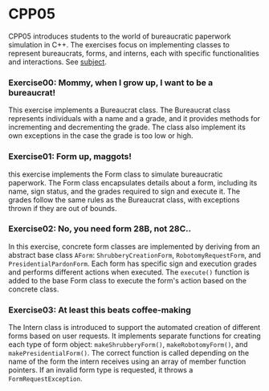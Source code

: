 # CPP05

CPP05 introduces students to the world of bureaucratic paperwork simulation in C++. The exercises focus on implementing classes to represent bureaucrats, forms, and interns, each with specific functionalities and interactions. See [subject](en.subject.pdf).


### Exercise00: Mommy, when I grow up, I want to be a bureaucrat!
This exercise implements a Bureaucrat class. The Bureaucrat class represents individuals with a name and a grade, and it provides methods for incrementing and decrementing the grade. The class also implement its own exceptions in the case the grade is too low or high.

### Exercise01: Form up, maggots!
this exercise implements the Form class to simulate bureaucratic paperwork. The Form class encapsulates details about a form, including its name, sign status, and the grades required to sign and execute it. The grades follow the same rules as the Bureaucrat class, with exceptions thrown if they are out of bounds.

### Exercise02: No, you need form 28B, not 28C..
In this exercise, concrete form classes are implemented by deriving from an abstract base class `AForm`: `ShrubberyCreationForm`, `RobotomyRequestForm`, and `PresidentialPardonForm`. Each form has specific sign and execution grades and performs different actions when executed. The `execute()` function is added to the base Form class to execute the form's action based on the concrete class.

### Exercise03: At least this beats coffee-making
The Intern class is introduced to support the automated creation of different forms based on user requests. It implements separate functions for creating each type of form object: `makeShrubberyForm()`, `makeRobotomyForm()`, and `makePresidentialForm()`. The correct function is called depending on the name of the form the intern receives using an array of member function pointers. If an invalid form type is requested, it throws a `FormRequestException`.


